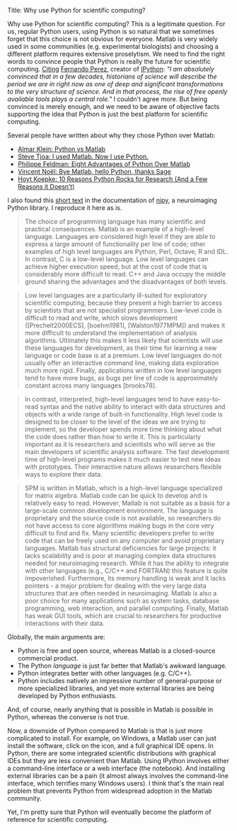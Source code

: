Title: Why use Python for scientific computing?

Why use Python for scientific computing? This is a legitimate question.
For us, regular Python users, using Python is so natural that we
sometimes forget that this choice is not obvious for everyone. Matlab is
very widely used in some communities (e.g. experimental biologists) and
choosing a different platform requires extensive proselytism. We need to
find the right words to convince people that Python is really the future
for scientific computing.
[Citing](http://blog.fperez.org/2013/07/in-memoriam-john-d-hunter-iii-1968-2012.html)
[Fernando Perez](http://fperez.org/), creator of
[IPython](http://ipython.org): *"I am absolutely convinced that in a few
decades, historians of science will describe the period we are in right
now as one of deep and significant transformations to the very structure
of science. And in that process, the rise of free openly available tools
plays a central role."* I couldn't agree more. But being convinced is
merely enough, and we need to be aware of objective facts supporting the
idea that Python is just the best platform for scientific computing.

Several people have written about why they chose Python over Matlab:

-   [Almar Klein: Python vs
    Matlab](https://sites.google.com/site/pythonforscientists/python-vs-matlab)
-   [Steve Tjoa: I used Matlab. Now I use
    Python.](http://stevetjoa.com/305/)
-   [Philippe Feldman: Eight Advantages of Python Over
    Matlab](http://phillipmfeldman.org/Python/Advantages_of_Python_Over_Matlab.html)
-   [Vincent Noël: Bye Matlab, hello Python, thanks
    Sage](http://vnoel.wordpress.com/2008/05/03/bye-matlab-hello-python-thanks-sage/)
-   [Hoyt Koepke: 10 Reasons Python Rocks for Research (And a Few
    Reasons it
    Doesn’t)](http://www.stat.washington.edu/~hoytak/blog/whypython.html)

I also found this [short text](http://nipy.org/nipy/stable/faq/why.html)
in the documentation of [nipy](http://nipy.org/), a neuroimaging Python
library. I reproduce it here as is.

> The choice of programming language has many scientific and practical
consequences. Matlab is an example of a high-level language. Languages
are considered high level if they are able to express a large amount of
functionality per line of code; other examples of high level languages
are Python, Perl, Octave, R and IDL. In contrast, C is a low-level
language. Low level languages can achieve higher execution speed, but at
the cost of code that is considerably more difficult to read. C++ and
Java occupy the middle ground sharing the advantages and the
disadvantages of both levels.

> Low level languages are a particularly ill-suited for exploratory
scientific computing, because they present a high barrier to access by
scientists that are not specialist programmers. Low-level code is
difficult to read and write, which slows development ([Prechelt2000ECS],
[boehm1981], [Walston1977MPM]) and makes it more difficult to understand
the implementation of analysis algorithms. Ultimately this makes it less
likely that scientists will use these languages for development, as
their time for learning a new language or code base is at a premium. Low
level languages do not usually offer an interactive command line, making
data exploration much more rigid. Finally, applications written in low
level languages tend to have more bugs, as bugs per line of code is
approximately constant across many languages [brooks78].

> In contrast, interpreted, high-level languages tend to have easy-to-read
syntax and the native ability to interact with data structures and
objects with a wide range of built-in functionality. High level code is
designed to be closer to the level of the ideas we are trying to
implement, so the developer spends more time thinking about what the
code does rather than how to write it. This is particularly important as
it is researchers and scientists who will serve as the main developers
of scientific analysis software. The fast development time of high-level
programs makes it much easier to test new ideas with prototypes. Their
interactive nature allows researchers flexible ways to explore their
data.

> SPM is written in Matlab, which is a high-level language specialized for
matrix algebra. Matlab code can be quick to develop and is relatively
easy to read. However, Matlab is not suitable as a basis for a
large-scale common development environment. The language is proprietary
and the source code is not available, so researchers do not have access
to core algorithms making bugs in the core very difficult to find and
fix. Many scientific developers prefer to write code that can be freely
used on any computer and avoid proprietary languages. Matlab has
structural deficiencies for large projects: it lacks scalability and is
poor at managing complex data structures needed for neuroimaging
research. While it has the ability to integrate with other languages
(e.g., C/C++ and FORTRAN) this feature is quite impoverished.
Furthermore, its memory handling is weak and it lacks pointers - a major
problem for dealing with the very large data structures that are often
needed in neuroimaging. Matlab is also a poor choice for many
applications such as system tasks, database programming, web
interaction, and parallel computing. Finally, Matlab has weak GUI tools,
which are crucial to researchers for productive interactions with their
data.

Globally, the main arguments are:

-   Python is free and open source, whereas Matlab is a closed-source
    commercial product.
-   The Python *language* is just far better that Matlab's awkward
    language.
-   Python integrates better with other languages (e.g. C/C++).
-   Python includes natively an impressive number of general-purpose or
    more specialized libraries, and yet more external libraries are
    being developed by Python enthusiasts.

And, of course, nearly anything that is possible in Matlab is possible
in Python, whereas the converse is not true.

Now, a downside of Python compared to Matlab is that is just more
complicated to install. For example, on Windows, a Matlab user can just
install the software, click on the icon, and a full graphical IDE opens.
In Python, there are some integrated scientific distributions with
graphical IDEs but they are less convenient than Matlab. Using IPython
involves either a command-line interface or a web interface (the
notebook). And installing external libraries can be a pain (it almost
always involves the command-line interface, which terrifies many Windows
users). I think that's the main real problem that prevents Python from
widespread adoption in the Matlab community.

Yet, I'm pretty sure that Python will eventually become the platform of
reference for scientific computing.
